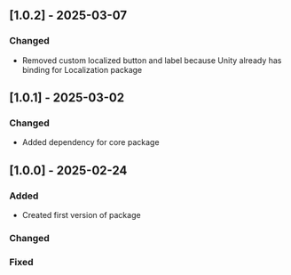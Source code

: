 ## [1.0.2] - 2025-03-07

### Changed

- Removed custom localized button and label because Unity already has binding for Localization package

## [1.0.1] - 2025-03-02

### Changed

- Added dependency for core package

## [1.0.0] - 2025-02-24

### Added

- Created first version of package

### Changed

### Fixed
